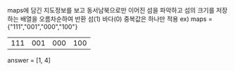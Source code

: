 maps에 담긴 지도정보를 보고 동서남북으로만 이어진 섬을 파악하고 섬의 크기를 저장하는 배열을 오름차순하여 반환
섬(1) 바다(0)
중복값은 하나만 적용
ex) maps = {"111","001","000","100"}
<table>
  <td>111</td>
  <td>001</td>
  <td>000</td>
  <td>100</td>
</table>

answer = [1, 4]

